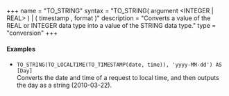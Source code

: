 +++
name = "TO_STRING"
syntax = "TO_STRING( argument <INTEGER | REAL> ) | ( timestamp <TIMESTAMP>, format <STRING> )"
description = "Converts a value of the REAL or INTEGER data type into a value of the STRING data type."
type = "conversion"
+++

#### Examples
- `TO_STRING(TO_LOCALTIME(TO_TIMESTAMP(date, time)), 'yyyy-MM-dd') AS [Day]`  
  Converts the date and time of a request to local time, and then outputs the day as a string (2010-03-22).
